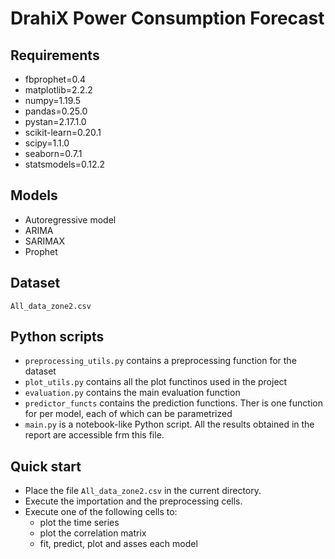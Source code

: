# DrahiX Power Consumption Forecast

## Requirements

- fbprophet=0.4
- matplotlib=2.2.2
- numpy=1.19.5
- pandas=0.25.0
- pystan=2.17.1.0
- scikit-learn=0.20.1
- scipy=1.1.0
- seaborn=0.7.1
- statsmodels=0.12.2

## Models

- Autoregressive model
- ARIMA
- SARIMAX
- Prophet

## Dataset

```All_data_zone2.csv```

## Python scripts
- ```preprocessing_utils.py``` contains a preprocessing function for the dataset
- ```plot_utils.py``` contains all the plot functinos used in the project
- ```evaluation.py``` contains the main evaluation function
- ```predictor_functs``` contains the prediction functions. Ther is one function for per model, each of which can be parametrized
- ```main.py``` is a notebook-like Python script. All the results obtained in the report are accessible frm this file.

## Quick start
- Place the file ```All_data_zone2.csv``` in the current directory.
- Execute the importation and the preprocessing cells.
- Execute one of the following cells to:
  - plot the time series
  - plot the correlation matrix
  - fit, predict, plot and asses each model
